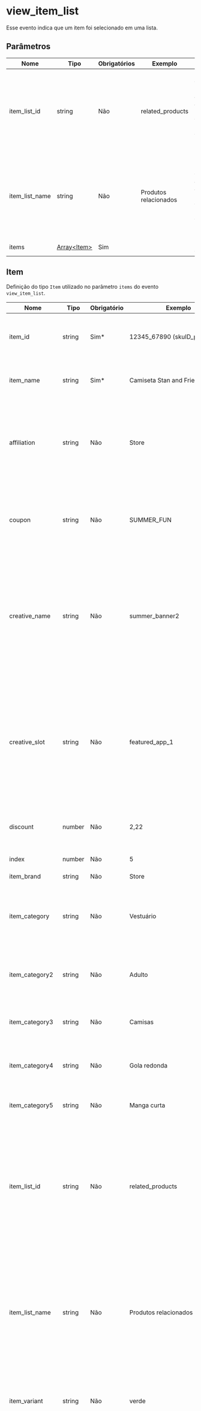 # view_item_list

Esse evento indica que um item foi selecionado em uma lista.

## Parâmetros

| Nome | Tipo | Obrigatórios | Exemplo | Descrição |
| --- | --- | --- | --- | --- |
| item_list_id | string | Não | related_products | ID da lista em que o item foi apresentado ao usuário. Ignorado quando o parâmetro é definido no nível do item. |
| item_list_name | string | Não | Produtos relacionados | Nome da lista em que o item foi apresentado ao usuário. Ignorado quando o parâmetro é definido no nível do item. |
| items | [Array&#60;Item&#62;](#item) | Sim |  | Itens do evento. |

## Item

Definição do tipo `Item` utilizado no parâmetro `items` do evento `view_item_list`.

| Nome | Tipo | Obrigatório | Exemplo | Descrição |
|---|---|---|---|---|
| item_id | string | Sim&#42;| 12345_67890 (skuID_productID) | ID do sku + ID do produto.<br>&#42; É preciso especificar item_id ou item_name.|
| item_name | string | Sim&#42;| Camiseta Stan and Friends | Nome do item.<br>&#42;É preciso especificar item_id ou item_name.|
| affiliation | string | Não | Store | Uma afiliação de produto para indicar uma empresa fornecedora ou loja física. <br>Observação: "affiliation" está disponível apenas no escopo do item.|
| coupon | string | Não | SUMMER_FUN | Nome/código do cupom associado ao item. Os parâmetros coupon no nível do evento e do item são independentes. |
| creative_name | string | Não | summer_banner2 | Nome do criativo promocional. Se definido, o parâmetro creative_name no nível do evento é ignorado. Se não foi definido, é usado o parâmetro creative_name no nível do evento (quando presente). |
| creative_slot | string | Não | featured_app_1 | Nome do slot do criativo promocional associado ao item. Se definido, o parâmetro creative_slot no nível do evento é ignorado. Se não foi definido, é usado o parâmetro creative_slot no nível do evento (quando presente). |
| discount | number | Não | 2,22 | Valor do desconto monetário associado ao item. |
| index | number | Não | 5 | Índice/posição do item em uma lista. |
| item_brand | string | Não | Store | Marca do item. |
| item_category | string | Não | Vestuário | Categoria do item. Quando usada como parte de uma hierarquia de categorias ou taxonomia, é a primeira categoria. |
| item_category2 | string | Não | Adulto | Hierarquia da segunda categoria ou taxonomia adicional do item. |
| item_category3 | string | Não | Camisas | Hierarquia da terceira categoria ou taxonomia adicional do item. |
| item_category4 | string | Não | Gola redonda | Hierarquia da quarta categoria ou taxonomia adicional do item. |
| item_category5 | string | Não | Manga curta | Hierarquia da quinta categoria ou taxonomia adicional do item. |
 | item_list_id | string | Não | related_products | ID da lista em que o item foi apresentado ao usuário. Se definido, o parâmetro item_list_id no nível do evento é ignorado. Se não foi definido, é usado o parâmetro item_list_id no nível do evento (quando presente). |
| item_list_name | string | Não | Produtos relacionados | Nome da lista em que o item foi apresentado ao usuário. Se definido, o parâmetro item_list_name no nível do evento é ignorado. Se não foi definido, é usado o parâmetro item_list_name no nível do evento (quando presente).|
| item_variant | string | Não | verde | Variante, código exclusivo ou descrição do item para detalhes/opções adicionais. |
| location_id | string | Não | ChIJIQBpAG2ahYAR_6128GcTUEo (o ID de lugar do Google para São Francisco) | O local físico associado ao item, como a localização da filial da loja. É recomendável usar o ID de lugar do Google que corresponde ao item associado. Também é possível usar um ID de local personalizado. Observação: "location id" está disponível apenas no escopo do item.|
| price | number | Não | 9,99 | Valor monetário do item em unidades do parâmetro de moeda especificado.|
| promotion_id | string | Não | P_12345 | ID da promoção associada ao item. Se definido, o parâmetro promotion_id no nível do evento é ignorado. Se não foi definido, é usado o parâmetro promotion_id no nível do evento (quando presente). |
| promotion_name | string | Não | Promoção de verão | Nome da promoção associada ao item. Se definido, o parâmetro promotion_name no nível do evento é ignorado. Se não foi definido, é usado o parâmetro promotion_name no nível do evento (quando presente).|
| quantity | number | Não | 1 | Quantidade do item. Se não for definido, quantity vai usar o valor "1".|

Além dos parâmetros prescritos, você pode incluir até 27 [parâmetros personalizados](https://developers.google.com/analytics/devguides/collection/ga4/item-scoped-ecommerce?hl=pt-br) na matriz items.

## Exemplo

```js
sendEvent({
  name: "view_item_list",
  params: {
    item_list_id: "related_products",
    item_list_name: "Produtos relacionados",
    items: [
      {
        item_id: "12345_67890 (skuID_productID)",
        item_name: "Stan and Friends Tee",
        affiliation: "Merchandise Store",
        coupon: "SUMMER_FUN",
        discount: 2.22,
        index: 0,
        item_brand: "Store",
        item_category: "Apparel",
        item_category2: "Adult",
        item_category3: "Shirts",
        item_category4: "Crew",
        item_category5: "Short sleeve",
        item_list_id: "related_products",
        item_list_name: "Produtos relacionados",
        item_variant: "green",
        location_id: "ChIJIQBpAG2ahYAR_6128GcTUEo",
        price: 9.99,
        quantity: 1
      },
      {
        item_id: "SKU_12346",
        item_name: "Grey Women's Tee",
        affiliation: "Merchandise Store",
        coupon: "SUMMER_FUN",
        discount: 3.33,
        index: 1,
        item_brand: "Store",
        item_category: "Apparel",
        item_category2: "Adult",
        item_category3: "Shirts",
        item_category4: "Crew",
        item_category5: "Short sleeve",
        item_list_id: "related_products",
        item_list_name: "Produtos relacionados",
        item_variant: "gray",
        location_id: "ChIJIQBpAG2ahYAR_6128GcTUEo",
        price: 20.99,
        promotion_id: "P_12345",
        promotion_name: "Summer Sale",
        quantity: 1
      }
    ]
  }
})
```
